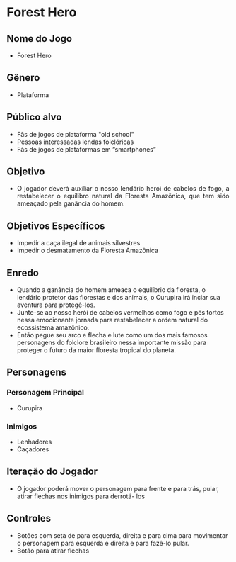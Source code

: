 <h1>Forest Hero</h1>

<h2>Nome do Jogo</h2>
  <ul>
    <li>Forest Hero</li>
  </ul>

<h2>Gênero</h2>
  <ul>
    <li>Plataforma</li>
  </ul>

<h2>Público alvo</h2>
  <ul>
    <li>Fãs de jogos de plataforma "old school"</li>
    <li>Pessoas interessadas lendas folclóricas</li>
    <li> Fãs de jogos de plataformas em “smartphones”</li>
  </ul>

<h2>Objetivo</h2>
  <ul style = "text-align:justify;">
    <li>O jogador deverá auxiliar o nosso lendário herói de cabelos de fogo,
    a restabelecer o equilibro natural da Floresta Amazônica, que tem sido ameaçado pela ganância do homem.</li>
  </ul>
<h2>Objetivos Específicos</h2>
<ul>
    <li>Impedir a caça ilegal de animais silvestres</li>
    <li>Impedir o desmatamento da Floresta Amazônica</li>
</ul>
<h2>Enredo</h2>
     <ul>
          <li>Quando a ganância do homem ameaça o equilíbrio da floresta, o lendário protetor das florestas e dos animais, o Curupira             irá inciar sua aventura para protegê-los.
          </li>
          <li>Junte-se ao nosso herói de cabelos vermelhos como fogo e pés tortos nessa emocionante jornada para restabelecer a ordem               natural do ecossistema amazônico.</li>
          <li>Então pegue seu arco e flecha e lute como um dos mais famosos personagens do folclore brasileiro nessa importante missão                 para proteger o futuro da maior floresta tropical do planeta. </li>
      </ul>
  
    
<h2>Personagens</h2>
    <h3>Personagem Principal</h3>  
        <ul>
          <li>Curupira</li>
      </ul>
      <h3>Inimigos</h3>
          <ul>
          <li>Lenhadores</li>
          <li>Caçadores</li>
      </ul>
<h2>Iteração do Jogador</h2>
    <ul>
      <li>O jogador poderá mover o personagem para frente e para trás, pular, atirar flechas nos inimigos para derrotá- los</li>
    </ul>
<h2>Controles</h2>
    <ul>
      <li>Botões com seta de para esquerda, direita e para cima para movimentar o personagem para esquerda e direita e para fazê-lo             pular.</li>
    <li> Botão para atirar flechas</li>
    </ul>
